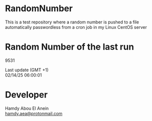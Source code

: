 # RandomNumber    
This is a test repository where a random number is pushed to a file automatically passwordless from a cron job in my Linux CentOS server    
# Random Number of the last run   
9531
      
Last update (GMT +1)    
02/14/25 06:00:01
# Developer    
Hamdy Abou El Anein   
hamdy.aea@protonmail.com
